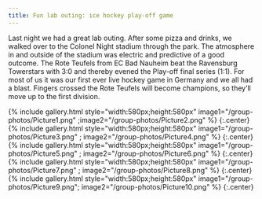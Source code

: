 ```yaml
---
title: Fun lab outing: ice hockey play-off game
---
```



Last night we had a great lab outing. After some pizza and drinks, we walked over to the Colonel Night stadium through the park. The atmosphere in and outside of the stadium was electric and predictive of a good outcome. The Rote Teufels from EC Bad Nauheim beat the Ravensburg Towerstars with 3:0 and thereby evened the Play-off final series (1:1). For most of us it was our first ever live hockey game in Germany and we all had a blast. Fingers crossed the Rote Teufels will become champions, so they’ll move up to the first division. 

{% include gallery.html style="width:580px;height:580px" image1="/group-photos/Picture1.png" ;image2="/group-photos/Picture2.png" %} {:.center}
{% include gallery.html style="width:580px;height:580px" image1="/group-photos/Picture3.png" ; image2="/group-photos/Picture4.png" %} {:.center}
{% include gallery.html style="width:580px;height:580px" image1="/group-photos/Picture5.png" ; image2="/group-photos/Picture6.png" %} {:.center}
{% include gallery.html style="width:580px;height:580px" image1="/group-photos/Picture7.png" ; image2="/group-photos/Picture8.png" %} {:.center}
{% include gallery.html style="width:580px;height:580px" image1="/group-photos/Picture9.png";  image2="/group-photos/Picture10.png" %} {:.center}
